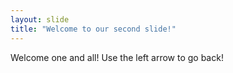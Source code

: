 ```yaml
---
layout: slide
title: "Welcome to our second slide!"
---
```

Welcome one and all! 
Use the left arrow to go back!

